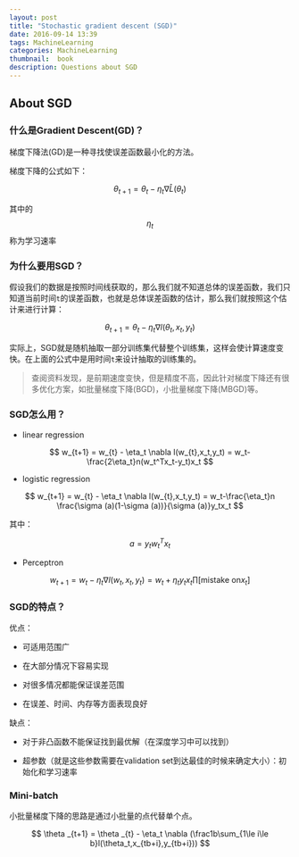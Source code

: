 ```yaml
---
layout: post
title: "Stochastic gradient descent (SGD)"
date: 2016-09-14 13:39
tags: MachineLearning
categories: MachineLearning
thumbnail:  book
description: Questions about SGD
---
```


## About SGD

### 什么是Gradient Descent(GD)？

梯度下降法(GD)是一种寻找使误差函数最小化的方法。

梯度下降的公式如下：

$$ \theta_{t+1} = \theta_{t} - \eta_t \nabla\hat{L}(\theta_{t}) $$

其中的$$ \eta_t $$称为学习速率

### 为什么要用SGD？

假设我们的数据是按照时间线获取的，那么我们就不知道总体的误差函数，我们只知道当前时间`t`的误差函数，也就是总体误差函数的估计，那么我们就按照这个估计来进行计算：

$$ \theta_{t+1} = \theta_{t} - \eta_t \nabla l(\theta_{t},x_t,y_t) $$

实际上，SGD就是随机抽取一部分训练集代替整个训练集，这样会使计算速度变快。在上面的公式中是用时间`t`来设计抽取的训练集的。

> 查阅资料发现，是前期速度变快，但是精度不高，因此针对梯度下降还有很多优化方案，如批量梯度下降(BGD)，小批量梯度下降(MBGD)等。

### SGD怎么用？

- linear regression

$$ w_{t+1} = w_{t} - \eta_t \nabla l(w_{t},x_t,y_t) = w_t-\frac{2\eta_t}n(w_t^Tx_t-y_t)x_t $$

- logistic regression

$$ w_{t+1} = w_{t} - \eta_t \nabla l(w_{t},x_t,y_t) = w_t-\frac{\eta_t}n \frac{\sigma (a)(1-\sigma (a))}{\sigma (a)}y_tx_t $$

其中：

$$ a=y_t w_t^T x_t $$

- Perceptron

$$ w_{t+1} = w_{t} - \eta_t \nabla l(w_{t},x_t,y_t) = w_t+\eta_ty_tx_t \prod[\text{mistake on}x_t] $$

### SGD的特点？

优点：

- 可适用范围广

- 在大部分情况下容易实现

- 对很多情况都能保证误差范围

- 在误差、时间、内存等方面表现良好

缺点：

- 对于非凸函数不能保证找到最优解（在深度学习中可以找到）

- 超参数（就是这些参数需要在validation set到达最佳的时候来确定大小）：初始化和学习速率

### Mini-batch

小批量梯度下降的思路是通过小批量的点代替单个点。

$$ \theta _{t+1} = \theta _{t} - \eta_t \nabla (\frac1b\sum_{1\le i\le b}l(\theta_t,x_{tb+i},y_{tb+i})) $$
